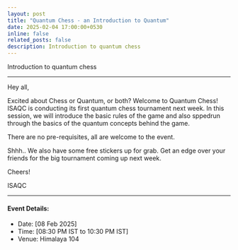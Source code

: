 ```yaml
---
layout: post
title: "Quantum Chess - an Introduction to Quantum"
date: 2025-02-04 17:00:00+0530
inline: false
related_posts: false
description: Introduction to quantum chess
---
```

Introduction to quantum chess

***


Hey all, 

Excited about Chess or Quantum, or both? Welcome to Quantum Chess!
ISAQC is conducting its first quantum chess tournament next week.
In this session, we will introduce the basic rules of the game and also sppedrun through the basics of the quantum concepts behind the game.

There are no pre-requisites, all are welcome to the event.

Shhh.. We also have some free stickers up for grab. Get an edge over your friends for the big tournament coming up next week.

Cheers!

ISAQC

***

#### Event Details:

<ul>
    <li> Date: [08 Feb 2025]</li>
    <li> Time: [08:30 PM IST to 10:30 PM IST] </li>
    <li> Venue: Himalaya 104 </li>
</ul>


